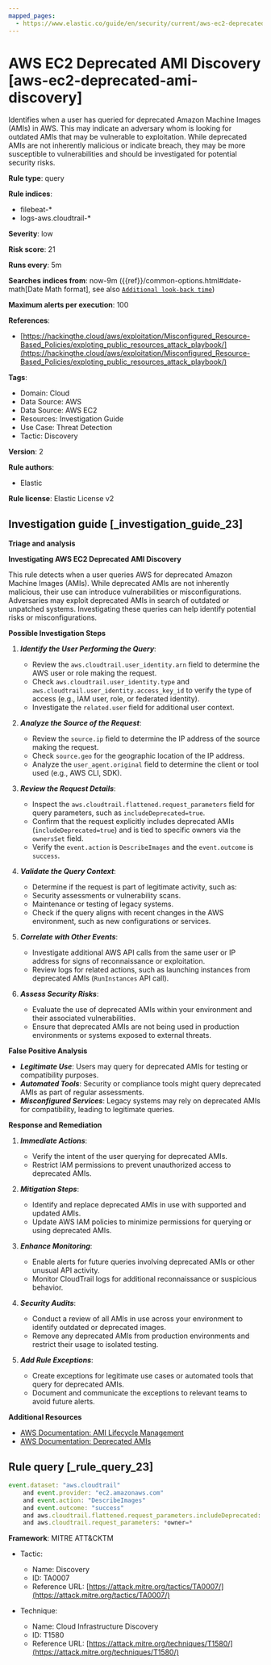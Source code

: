 ```yaml
---
mapped_pages:
  - https://www.elastic.co/guide/en/security/current/aws-ec2-deprecated-ami-discovery.html
---
```


# AWS EC2 Deprecated AMI Discovery [aws-ec2-deprecated-ami-discovery]

Identifies when a user has queried for deprecated Amazon Machine Images (AMIs) in AWS. This may indicate an adversary whom is looking for outdated AMIs that may be vulnerable to exploitation. While deprecated AMIs are not inherently malicious or indicate breach, they may be more susceptible to vulnerabilities and should be investigated for potential security risks.

**Rule type**: query

**Rule indices**:

* filebeat-*
* logs-aws.cloudtrail-*

**Severity**: low

**Risk score**: 21

**Runs every**: 5m

**Searches indices from**: now-9m ({{ref}}/common-options.html#date-math[Date Math format], see also [`Additional look-back time`](docs-content://solutions/security/detect-and-alert/create-detection-rule.md#rule-schedule))

**Maximum alerts per execution**: 100

**References**:

* [https://hackingthe.cloud/aws/exploitation/Misconfigured_Resource-Based_Policies/exploting_public_resources_attack_playbook/](https://hackingthe.cloud/aws/exploitation/Misconfigured_Resource-Based_Policies/exploting_public_resources_attack_playbook/)

**Tags**:

* Domain: Cloud
* Data Source: AWS
* Data Source: AWS EC2
* Resources: Investigation Guide
* Use Case: Threat Detection
* Tactic: Discovery

**Version**: 2

**Rule authors**:

* Elastic

**Rule license**: Elastic License v2

## Investigation guide [_investigation_guide_23]

**Triage and analysis**

**Investigating AWS EC2 Deprecated AMI Discovery**

This rule detects when a user queries AWS for deprecated Amazon Machine Images (AMIs). While deprecated AMIs are not inherently malicious, their use can introduce vulnerabilities or misconfigurations. Adversaries may exploit deprecated AMIs in search of outdated or unpatched systems. Investigating these queries can help identify potential risks or misconfigurations.

**Possible Investigation Steps**

1. ***Identify the User Performing the Query***:

    * Review the `aws.cloudtrail.user_identity.arn` field to determine the AWS user or role making the request.
    * Check `aws.cloudtrail.user_identity.type` and `aws.cloudtrail.user_identity.access_key_id` to verify the type of access (e.g., IAM user, role, or federated identity).
    * Investigate the `related.user` field for additional user context.

2. ***Analyze the Source of the Request***:

    * Review the `source.ip` field to determine the IP address of the source making the request.
    * Check `source.geo` for the geographic location of the IP address.
    * Analyze the `user_agent.original` field to determine the client or tool used (e.g., AWS CLI, SDK).

3. ***Review the Request Details***:

    * Inspect the `aws.cloudtrail.flattened.request_parameters` field for query parameters, such as `includeDeprecated=true`.
    * Confirm that the request explicitly includes deprecated AMIs (`includeDeprecated=true`) and is tied to specific owners via the `ownersSet` field.
    * Verify the `event.action` is `DescribeImages` and the `event.outcome` is `success`.

4. ***Validate the Query Context***:

    * Determine if the request is part of legitimate activity, such as:
    * Security assessments or vulnerability scans.
    * Maintenance or testing of legacy systems.
    * Check if the query aligns with recent changes in the AWS environment, such as new configurations or services.

5. ***Correlate with Other Events***:

    * Investigate additional AWS API calls from the same user or IP address for signs of reconnaissance or exploitation.
    * Review logs for related actions, such as launching instances from deprecated AMIs (`RunInstances` API call).

6. ***Assess Security Risks***:

    * Evaluate the use of deprecated AMIs within your environment and their associated vulnerabilities.
    * Ensure that deprecated AMIs are not being used in production environments or systems exposed to external threats.


**False Positive Analysis**

* ***Legitimate Use***: Users may query for deprecated AMIs for testing or compatibility purposes.
* ***Automated Tools***: Security or compliance tools might query deprecated AMIs as part of regular assessments.
* ***Misconfigured Services***: Legacy systems may rely on deprecated AMIs for compatibility, leading to legitimate queries.

**Response and Remediation**

1. ***Immediate Actions***:

    * Verify the intent of the user querying for deprecated AMIs.
    * Restrict IAM permissions to prevent unauthorized access to deprecated AMIs.

2. ***Mitigation Steps***:

    * Identify and replace deprecated AMIs in use with supported and updated AMIs.
    * Update AWS IAM policies to minimize permissions for querying or using deprecated AMIs.

3. ***Enhance Monitoring***:

    * Enable alerts for future queries involving deprecated AMIs or other unusual API activity.
    * Monitor CloudTrail logs for additional reconnaissance or suspicious behavior.

4. ***Security Audits***:

    * Conduct a review of all AMIs in use across your environment to identify outdated or deprecated images.
    * Remove any deprecated AMIs from production environments and restrict their usage to isolated testing.

5. ***Add Rule Exceptions***:

    * Create exceptions for legitimate use cases or automated tools that query for deprecated AMIs.
    * Document and communicate the exceptions to relevant teams to avoid future alerts.


**Additional Resources**

* [AWS Documentation: AMI Lifecycle Management](https://docs.aws.amazon.com/AWSEC2/latest/UserGuide/AMIs.html)
* [AWS Documentation: Deprecated AMIs](https://docs.aws.amazon.com/AWSEC2/latest/UserGuide/ami-deprecate.html)


## Rule query [_rule_query_23]

```js
event.dataset: "aws.cloudtrail"
    and event.provider: "ec2.amazonaws.com"
    and event.action: "DescribeImages"
    and event.outcome: "success"
    and aws.cloudtrail.flattened.request_parameters.includeDeprecated: "true"
    and aws.cloudtrail.request_parameters: *owner=*
```

**Framework**: MITRE ATT&CKTM

* Tactic:

    * Name: Discovery
    * ID: TA0007
    * Reference URL: [https://attack.mitre.org/tactics/TA0007/](https://attack.mitre.org/tactics/TA0007/)

* Technique:

    * Name: Cloud Infrastructure Discovery
    * ID: T1580
    * Reference URL: [https://attack.mitre.org/techniques/T1580/](https://attack.mitre.org/techniques/T1580/)



